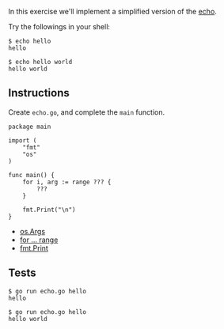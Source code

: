 In this exercise we'll implement a simplified version of the [echo](https://en.wikipedia.org/wiki/Echo_(command)).

Try the followings in your shell:

```
$ echo hello
hello
```

```
$ echo hello world
hello world
```

## Instructions

Create `echo.go`, and complete the `main` function.

```
package main

import (
	"fmt"
	"os"
)

func main() {
	for i, arg := range ??? {
		???
	}

	fmt.Print("\n")
}
```

+ [os.Args](https://golang.org/pkg/os/#pkg-variables)
+ [for ... range](https://golang.org/doc/effective_go.html#for)
+ [fmt.Print](https://golang.org/pkg/fmt/#Print)

## Tests

```
$ go run echo.go hello
hello
```

```
$ go run echo.go hello
hello world
```